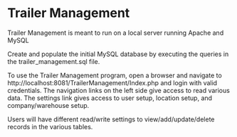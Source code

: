 # Trailer Management
Trailer Management is meant to run on a local server running Apache and MySQL

Create and populate the initial MySQL database by executing the queries in the trailer_management.sql file.

To use the Trailer Management program, open a browser and navigate to http://localhost:8081/TrailerManagement/Index.php and login with valid credentials. The navigation links on the left side give access to read various data. The settings link gives access to user setup, location setup, and company/warehouse setup.

Users will have different read/write settings to view/add/update/delete records in the various tables.
